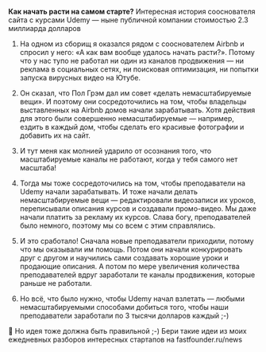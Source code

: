 
**Как начать расти на самом старте?** Интересная история сооснователя сайта с курсами Udemy — ныне публичной компании стоимостью 2.3 миллиарда долларов 

1. На одном из сборищ я оказался рядом с сооснователем Airbnb и спросил у него: «А как вам вообще удалось начать расти?». Потому что у нас тупо не работал ни один из  каналов продвижения — ни реклама в социальных сетях, ни поисковая оптимизация, ни попытки запуска вирусных видео на Ютубе.

2. Он сказал, что Пол Грэм дал им совет «делать немасштабируемые вещи». И поэтому они сосредоточились на том, чтобы владельцы выставленных на Airbnb домов начали зарабатывать. Хотя действия для этого были совершенно немасштабируемые — например, ездить в каждый дом, чтобы сделать его красивые фотографии и добавить их на сайт.

3. И тут меня как молнией ударило от осознания того, что масштабируемые каналы не работают, когда у тебя самого нет масштаба!

4. Тогда мы тоже сосредоточились на том, чтобы преподаватели на Udemy начали зарабатывать. И тоже начали делать немасштабируемые вещи — редактировали видеозаписи их уроков, переписывали описания курсов и создавали промо-видео. Мы даже начали платить за рекламу их курсов. Слава богу, преподавателей было немного, поэтому мы со всем с этим справлялись.

5. И это сработало! Сначала новые преподаватели приходили, потому что мы оказывали им помощь. Потом они начали конкурировать друг с другом и научились сами создавать хорошие уроки и продающие описания. А потом по мере увеличения количества преподавателей вдруг заработали те каналы продвижения, которые раньше не работали.

6. Но всё, что было нужно, чтобы Udemy начал взлетать — любыми немасштабируемыми способами добиться того, чтобы наши преподаватели заработали по 3 тысячи долларов каждый ;-)

🚀 Но идея тоже должна быть правильной ;-) Бери такие идеи из моих ежедневных разборов интересных стартапов на fastfounder.ru/news